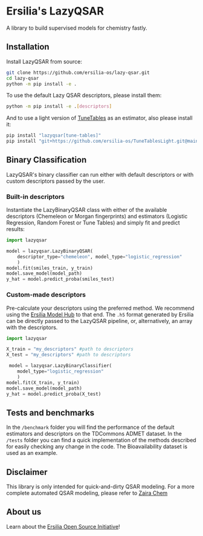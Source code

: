 # Ersilia's LazyQSAR

A library to build supervised models for chemistry fastly.

## Installation

Install LazyQSAR from source:

```bash
git clone https://github.com/ersilia-os/lazy-qsar.git
cd lazy-qsar
python -m pip install -e .
```

To use the default Lazy QSAR descriptors, please install them:
```bash
python -m pip install -e .[descriptors]
```

And to use a light version of [TuneTables](https://github.com/ersilia-os/TuneTablesLight/tree/main) as an estimator, also please install it:
```bash
pip install "lazyqsar[tune-tables]"
pip install "git+https://github.com/ersilia-os/TuneTablesLight.git@main"
```

## Binary Classification

LazyQSAR's binary classifier can run either with default descriptors or with custom descriptors passed by the user.

### Built-in descriptors

Instantiate the LazyBinaryQSAR class with either of the available descriptors (Chemeleon or Morgan fingerprints) and estimators (Logistic Regression, Random Forest or Tune Tables) and simply fit and predict results:

```python
import lazyqsar

model = lazyqsar.LazyBinaryQSAR(
    descriptor_type="chemeleon", model_type="logistic_regression"
    )
model.fit(smiles_train, y_train)
model.save_model(model_path)
y_hat = model.predict_proba(smiles_test)
```

### Custom-made descriptors
Pre-calculate your descriptors using the preferred method. We recommend using the [Ersilia Model Hub](https://github.com/ersilia-os/ersilia) to that end. The `.h5` format generated by Ersilia can be directly passed to the LazyQSAR pipeline, or, alternatively, an array with the descriptors.

```python
import lazyqsar

X_train = "my_descriptors" #path to descriptors
X_test = "my_descriptors" #path to descriptors

 model = lazyqsar.LazyBinaryClassifier(
    model_type="logistic_regression"
    )
model.fit(X_train, y_train)
model.save_model(model_path)
y_hat = model.predict_proba(X_test)
```

## Tests and benchmarks

In the `/benchmark` folder you will find the performance of the default estimators and descriptors on the TDCommons ADMET dataset. In the `/tests` folder you can find a quick implementation of the methods described for easily checking any change in the code. The Bioavailability dataset is used as an example. 

## Disclaimer

This library is only intended for quick-and-dirty QSAR modeling. For a more complete automated QSAR modeling, please refer to [Zaira Chem](https://github.com/ersilia-os/zaira-chem)

## About us

Learn about the [Ersilia Open Source Initiative](https://ersilia.io)!